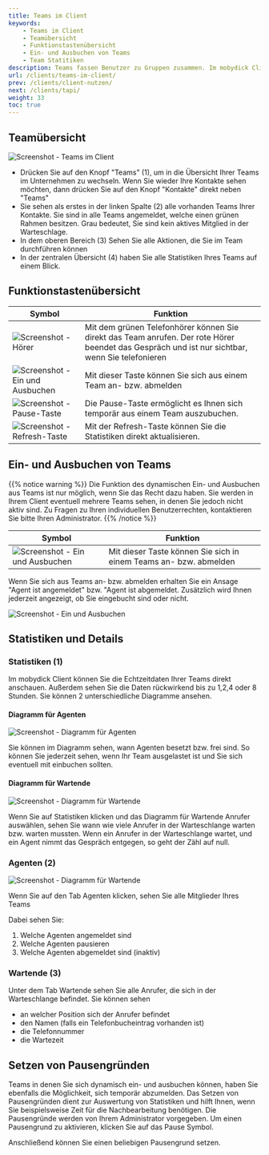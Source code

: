 ```yaml
---
title: Teams im Client
keywords:
    - Teams im Client
    - Teamübersicht
    - Funktionstastenübersicht
    - Ein- und Ausbuchen von Teams
    - Team Statitiken
description: Teams fassen Benutzer zu Gruppen zusammen. Im mobydick Client sehen Sie, zu welchen Teams es in Ihrem Unternehmen gibt und können aktiv in einem Team arbeiten.
url: /clients/teams-im-client/
prev: /clients/client-nutzen/
next: /clients/tapi/
weight: 33
toc: true
---
```


## Teamübersicht
![Screenshot - Teams im Client](../../images/client_team_uebersicht.png?width=90% "Teams im Client- Übersicht")

* Drücken Sie auf den Knopf "Teams" (1), um in die Übersicht Ihrer Teams im Unternehmen zu wechseln. Wenn Sie wieder Ihre Kontakte sehen möchten, dann drücken Sie auf den Knopf "Kontakte" direkt neben "Teams"
* Sie sehen als erstes in der linken Spalte (2) alle vorhanden Teams Ihrer Kontakte. Sie sind in alle Teams angemeldet, welche einen grünen Rahmen besitzen. Grau bedeutet, Sie sind kein aktives Mitglied in der Warteschlage.
* In dem oberen Bereich (3)  Sehen Sie alle Aktionen, die Sie im Team durchführen können
* In der zentralen Übersicht (4) haben Sie alle Statistiken Ihres Teams auf einem Blick.


## Funktionstastenübersicht

|Symbol|Funktion|
|------|--------|
| ![Screenshot - Hörer](../../images/client_team_phone.png?width=200 "Team anrufen") |Mit dem grünen Telefonhörer können Sie direkt das Team anrufen. Der rote Hörer beendet das Gespräch und ist nur sichtbar, wenn Sie telefonieren|
| ![Screenshot - Ein und Ausbuchen](../../images/client_team_login.png?width=200 "Ein und Ausbuchen") |Mit dieser Taste können Sie sich aus einem Team an- bzw. abmelden|
|![Screenshot - Pause-Taste ](../../images/client_team_break.png?width=40 "Pause-Taste ")	|Die Pause-Taste ermöglicht es Ihnen sich temporär aus einem Team auszubuchen.|
|![Screenshot - Refresh-Taste ](../../images/client_team_refresh.png?width=40 "refresh Taste ")	|Mit der Refresh-Taste können Sie die Statistiken direkt aktualisieren.|

## Ein- und Ausbuchen von Teams

{{% notice warning %}}
Die Funktion des dynamischen Ein- und Ausbuchen aus Teams ist nur möglich, wenn Sie das Recht dazu haben. Sie werden in Ihrem Client eventuell mehrere Teams sehen, in denen Sie jedoch nicht aktiv sind. Zu Fragen zu Ihren individuellen Benutzerrechten, kontaktieren Sie bitte Ihren Administrator.
{{% /notice %}}

|Symbol|Funktion|
|------|--------|
|![Screenshot - Ein und Ausbuchen](../../images/client_team_login.png?width=100 "Ein und Ausbuchen")| Mit dieser Taste können Sie sich in einem Teams an- bzw. abmelden|

Wenn Sie sich aus Teams an- bzw. abmelden erhalten Sie ein Ansage "Agent ist angemeldet" bzw. "Agent ist abgemeldet.
Zusätzlich wird Ihnen jederzeit angezeigt, ob Sie eingebucht sind oder nicht.

![Screenshot - Ein und Ausbuchen](../../images/client_team_status.png "Ein und Ausbuchen")

## Statistiken und Details

### Statistiken (1)
Im mobydick Client können Sie die Echtzeitdaten Ihrer Teams direkt anschauen. Außerdem sehen Sie die Daten rückwirkend bis zu 1,2,4 oder 8 Stunden. Sie können 2 unterschiedliche Diagramme ansehen.

#### Diagramm für Agenten

![Screenshot - Diagramm für Agenten](../../images/client_team_agenten_statistiks.png?width=80% "Diagramm für Agenten")

Sie können im Diagramm sehen, wann Agenten besetzt bzw. frei sind. So können Sie jederzeit sehen, wenn Ihr Team ausgelastet ist und Sie sich eventuell mit einbuchen sollten.

#### Diagramm für Wartende

![Screenshot - Diagramm für Wartende](../../images/client_team_wartende_statistiks.png?width=80% "Diagramm für Wartende")

Wenn Sie auf Statistiken klicken und das Diagramm für Wartende Anrufer auswählen, sehen Sie wann wie viele Anrufer in der Warteschlange warten bzw. warten mussten. Wenn ein Anrufer in der Warteschlange wartet, und ein Agent nimmt das Gespräch entgegen, so geht der Zähl auf null.

### Agenten (2)

![Screenshot - Diagramm für Wartende](../../images/client_team_agenten.png?width=80% "Diagramm für Wartende")

Wenn Sie auf den Tab Agenten klicken, sehen Sie alle Mitglieder Ihres Teams

Dabei sehen Sie:
1. Welche Agenten angemeldet sind
2. Welche Agenten pausieren
3. Welche Agenten abgemeldet sind (inaktiv)

### Wartende (3)

Unter dem Tab Wartende sehen Sie alle Anrufer, die sich in der Warteschlange befindet. Sie können sehen

* an welcher Position sich der Anrufer befindet
* den Namen (falls ein Telefonbucheintrag vorhanden ist)
* die Telefonnummer
* die Wartezeit

## Setzen von Pausengründen
Teams in denen Sie sich dynamisch ein- und ausbuchen können, haben Sie ebenfalls die Möglichkeit, sich temporär abzumelden.
Das Setzen von Pausengründen dient zur Auswertung von Statistiken und hilft Ihnen, wenn Sie beispielsweise Zeit für die Nachbearbeitung benötigen.
Die Pausengründe werden von Ihrem Administrator vorgegeben. Um einen Pausengrund zu aktivieren, klicken Sie auf das Pause Symbol.

Anschließend können Sie einen beliebigen Pausengrund setzen.
